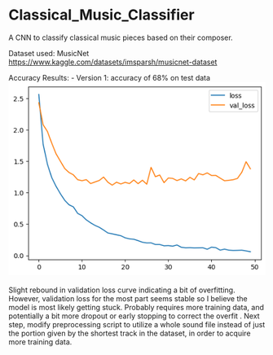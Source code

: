 # Classical_Music_Classifier
 A CNN to classify classical music pieces based on their composer.

 Dataset used: MusicNet https://www.kaggle.com/datasets/imsparsh/musicnet-dataset

 Accuracy Results:
    - Version 1: accuracy of 68% on test data
    ![Alt text](output.png)  
    <br>
    Slight rebound in validation loss curve indicating a bit of overfitting. However, validation loss for the most part seems stable so I believe the model is most likely getting stuck.
    Probably requires more training data, and potentially a bit more dropout or early stopping to correct the overfit . Next step, modify preprocessing script to utilize 
    a whole sound file instead of just the portion given by the shortest track in the dataset, in order to acquire more training data. 